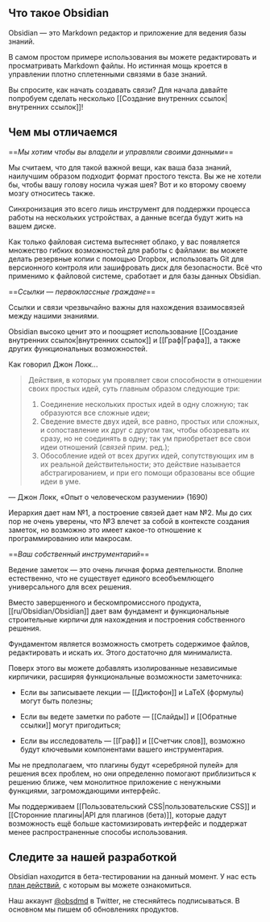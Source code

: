 ## Что такое Obsidian

Obsidian — это Markdown редактор и приложение для ведения базы знаний.

В самом простом примере использования вы можете редактировать и просматривать Markdown файлы. Но истинная мощь кроется в управлении плотно сплетенными связями в базе знаний. 

Вы спросите, как начать создавать связи? Для начала давайте попробуем сделать несколько [[Создание внутренних ссылок|внутренних ссылок]]!

## Чем мы отличаемся

==*Мы хотим чтобы вы владели и управляли своими данными*==

Мы считаем, что для такой важной вещи, как ваша база знаний, наилучшим образом подходит формат простого текста. Вы же не хотели бы, чтобы вашу голову носила чужая шея? Вот и ко второму своему мозгу относитесь также.

Синхронизация это всего лишь инструмент для поддержки процесса работы на нескольких устройствах, а данные всегда будут жить на вашем диске.

Как только файловая система вытесняет облако, у вас появляется множество гибких возможностей для работы с файлами: вы можете делать резервные копии с помощью Dropbox, использовать Git для версионного контроля или зашифровать диск для безопасности. Всё что применимо к файловой системе, сработает и для базы данных Obsidian.

==*Ссылки — первоклассные граждане*==

Ссылки и связи чрезвычайно важны для нахождения взаимосвязей между нашими знаниями.

Obsidian высоко ценит это и поощряет использование [[Создание внутренних ссылок|внутренних ссылок]] и [[Граф|Графа]], а также других функциональных возможностей.

Как говорил Джон Локк...

> Действия, в которых ум проявляет свои способности в отношении своих простых идей, суть главным образом следующие три:
> 1. Соединение нескольких простых идей в одну сложную; так образуются все сложные идеи;
> 2. Сведение вместе двух идей, все равно, простых или сложных, и сопоставление их друг с другом так, чтобы обозревать их сразу, но не соединять в одну; так ум приобретает все свои идеи отношений (*связей* прим. ред.);
> 3. Обособление идей от всех других идей, сопутствующих им в их реальной действительности; это действие называется абстрагированием, и при его помощи образованы все общие идеи в уме.

 — Джон Локк, «Опыт о человеческом разумении» (1690)
 
Иерархия дает нам №1, а построение связей дает нам №2. Мы до сих пор не очень уверены, что №3 влечет за собой в контексте создания заметок, но возможно это имеет какое-то отношение к программированию или макросам.

==*Ваш собственный инструментарий*==

Ведение заметок — это очень личная форма деятельности. Вполне естественно, что не существует единого всеобъемлющего универсального для всех решения.

Вместо завершенного и бескомпромиссного продукта, [[ru/Obsidian/Obsidian]] дает вам фундамент и функциональные строительные кирпичи для нахождения и построения собственного решения. 

Фундаментом является возможность смотреть содержимое файлов, редактировать и искать их. Этого достаточно для минималиста.

Поверх этого вы можете добавлять изолированные независимые кирпичики, расширяя функциональные возможности заметочника:

- Если вы записываете лекции — [[Диктофон]] и LaTeX (формулы) могут быть полезны;

- Если вы ведете заметки по работе — [[Слайды]] и [[Обратные ссылки]] могут пригодиться;

- Если вы исследователь — [[Граф]] и [[Счетчик слов]], возможно будут ключевыми компонентами вашего инструментария.

Мы не предполагаем, что плагины будут «серебряной пулей» для решения всех проблем, но они определенно помогают приблизиться к решению ближе, чем монолитное приложение с ненужными функциями, загромождающими интерфейс.

Мы поддерживаем [[Пользовательский CSS|пользовательские CSS]] и [[Сторонние плагины|API для плагинов (бета)]], которые дадут возможность ещё больше кастомизировать интерфейс и поддержат менее распространенные способы использования.

## Следите за нашей разработкой

Obsidian находится в бета-тестировании на данный момент. У нас есть [план действий](https://trello.com/b/Psqfqp7I/obsidian-roadmap), с которым вы можете ознакомиться.

Наш аккаунт [@obsdmd](https://twitter.com/obsdmd) в Twitter, не стесняйтесь подписываться. В основном мы пишем об обновлениях продуктов.